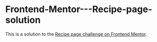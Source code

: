 # Frontend-Mentor---Recipe-page-solution
This is a solution to the [Recipe page challenge on Frontend Mentor](https://www.frontendmentor.io/challenges/recipe-page-KiTsR8QQKm). 
